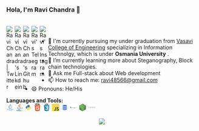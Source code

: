 ### Hola, I'm Ravi Chandra 👋

<br/>
  <a href="https://twitter.com/RaviCha25539251">
    <img align="left" alt="Ravi Chandra | Twitter" width="22px" src="https://cdn.jsdelivr.net/npm/simple-icons@v3/icons/twitter.svg" />
  </a>
  <a href="https://www.linkedin.com/in/mathi-ravi-chandra-a714181b2">
    <img align="left" alt="Ravi Chandra's Linkdein" width="22px" src="https://cdn.jsdelivr.net/npm/simple-icons@v3/icons/linkedin.svg" />
  </a>
  <a href="https://github.com/Ravi-Chandra2709/Ravi-Chandra2709">
    <img align="left" alt="Ravi Chandra's Github" width="22px" src="https://cdn.jsdelivr.net/npm/simple-icons@v3/icons/github.svg" />
  </a>
  <a href="https://mathiravichandra.blogspot.com">
    <img align="left" alt="Ravi's Telegram" width="22px" src="https://cdn.jsdelivr.net/npm/simple-icons@3.13.0/icons/blogger.svg" />
  </a>
  <a href="https://instagram.com/mr___rc/">
    <img align="left" alt="Ravi's Instagram" width="22px" src="https://cdn.jsdelivr.net/npm/simple-icons@v3/icons/instagram.svg" />
  </a>
<br/>


- 🔭  I'm currently pursuing my under graduation from [Vasavi College of Engineering](https://www.vce.ac.in) specializing in Information Technolgy, which is under **Osmania University** . 
- 🌱 I’m currently learning more about Steganography, Block chain technologies.
- 💬 Ask me Full-stack about Web development
- 📫 How to reach me: ravi48566@gmail.com
- 😄 Pronouns: He/His


**Languages and Tools:**  
<code><img height="20" src="https://raw.githubusercontent.com/github/explore/80688e429a7d4ef2fca1e82350fe8e3517d3494d/topics/c/c.png"></code>
<code><img height="20" src="https://raw.githubusercontent.com/github/explore/80688e429a7d4ef2fca1e82350fe8e3517d3494d/topics/java/java.png"></code>
<code><img height="20" src="https://raw.githubusercontent.com/github/explore/80688e429a7d4ef2fca1e82350fe8e3517d3494d/topics/python/python.png"></code>
<code><img height="20" src="https://raw.githubusercontent.com/github/explore/80688e429a7d4ef2fca1e82350fe8e3517d3494d/topics/html/html.png"></code>
<code><img height="20" src="https://raw.githubusercontent.com/github/explore/80688e429a7d4ef2fca1e82350fe8e3517d3494d/topics/css/css.png"></code>
<code><img height="20" src="https://raw.githubusercontent.com/github/explore/80688e429a7d4ef2fca1e82350fe8e3517d3494d/topics/javascript/javascript.png"></code>
<code><img height="20" src="https://raw.githubusercontent.com/github/explore/80688e429a7d4ef2fca1e82350fe8e3517d3494d/topics/sql/sql.png"></code>
<code><img height="20" src="https://raw.githubusercontent.com/github/explore/80688e429a7d4ef2fca1e82350fe8e3517d3494d/topics/mongodb/mongodb.png"></code>
<code><img height="20" src="https://raw.githubusercontent.com/github/explore/80688e429a7d4ef2fca1e82350fe8e3517d3494d/topics/nodejs/nodejs.png"></code>
<code><img height="20" src="https://raw.githubusercontent.com/github/explore/80688e429a7d4ef2fca1e82350fe8e3517d3494d/topics/express/express.png"></code>  

<p align="center">
  <img align="center" src="https://github-readme-stats.vercel.app/api?username=Ravi-Chandra2709">
</p>
